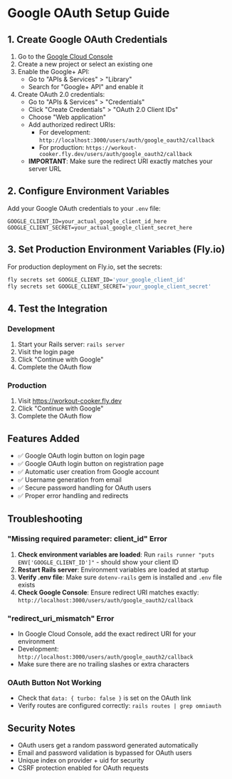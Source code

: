 # Google OAuth Setup Guide

## 1. Create Google OAuth Credentials

1. Go to the [Google Cloud Console](https://console.cloud.google.com/)
2. Create a new project or select an existing one
3. Enable the Google+ API:
   - Go to "APIs & Services" > "Library"
   - Search for "Google+ API" and enable it
4. Create OAuth 2.0 credentials:
   - Go to "APIs & Services" > "Credentials"
   - Click "Create Credentials" > "OAuth 2.0 Client IDs"
   - Choose "Web application"
   - Add authorized redirect URIs:
     - For development: `http://localhost:3000/users/auth/google_oauth2/callback`
     - For production: `https://workout-cooker.fly.dev/users/auth/google_oauth2/callback`
   - **IMPORTANT**: Make sure the redirect URI exactly matches your server URL

## 2. Configure Environment Variables

Add your Google OAuth credentials to your `.env` file:

```
GOOGLE_CLIENT_ID=your_actual_google_client_id_here
GOOGLE_CLIENT_SECRET=your_actual_google_client_secret_here
```

## 3. Set Production Environment Variables (Fly.io)

For production deployment on Fly.io, set the secrets:

```bash
fly secrets set GOOGLE_CLIENT_ID='your_google_client_id'
fly secrets set GOOGLE_CLIENT_SECRET='your_google_client_secret'
```

## 4. Test the Integration

### Development
1. Start your Rails server: `rails server`
2. Visit the login page
3. Click "Continue with Google"
4. Complete the OAuth flow

### Production
1. Visit https://workout-cooker.fly.dev
2. Click "Continue with Google"
3. Complete the OAuth flow

## Features Added

- ✅ Google OAuth login button on login page
- ✅ Google OAuth login button on registration page
- ✅ Automatic user creation from Google account
- ✅ Username generation from email
- ✅ Secure password handling for OAuth users
- ✅ Proper error handling and redirects

## Troubleshooting

### "Missing required parameter: client_id" Error
1. **Check environment variables are loaded**: Run `rails runner "puts ENV['GOOGLE_CLIENT_ID']"` - should show your client ID
2. **Restart Rails server**: Environment variables are loaded at startup
3. **Verify .env file**: Make sure `dotenv-rails` gem is installed and `.env` file exists
4. **Check Google Console**: Ensure redirect URI matches exactly: `http://localhost:3000/users/auth/google_oauth2/callback`

### "redirect_uri_mismatch" Error
- In Google Cloud Console, add the exact redirect URI for your environment
- Development: `http://localhost:3000/users/auth/google_oauth2/callback`
- Make sure there are no trailing slashes or extra characters

### OAuth Button Not Working
- Check that `data: { turbo: false }` is set on the OAuth link
- Verify routes are configured correctly: `rails routes | grep omniauth`

## Security Notes

- OAuth users get a random password generated automatically
- Email and password validation is bypassed for OAuth users
- Unique index on provider + uid for security
- CSRF protection enabled for OAuth requests
